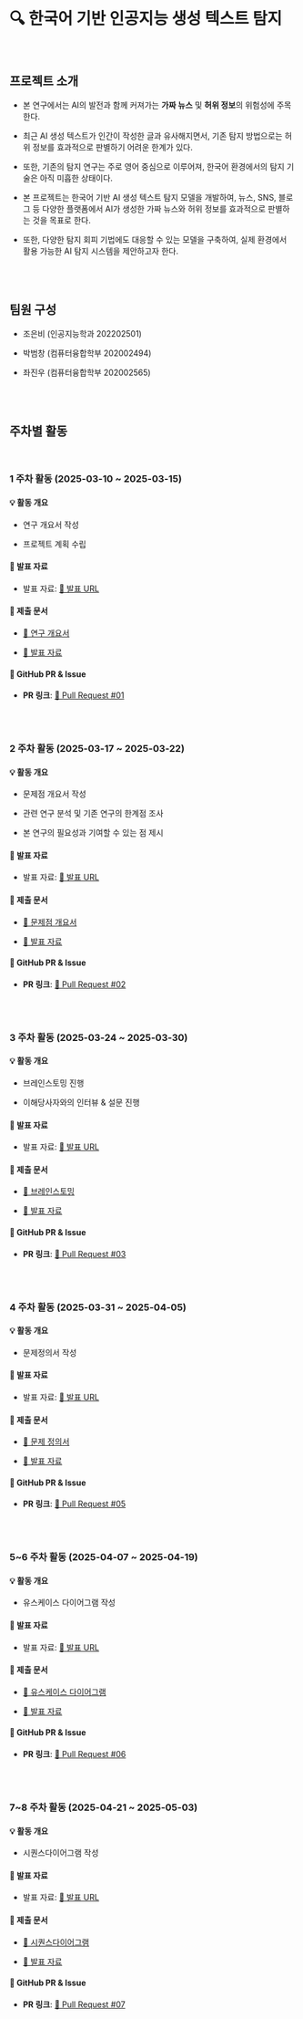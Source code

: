 # 🔍 한국어 기반 인공지능 생성 텍스트 탐지

<br>

## 프로젝트 소개

- 본 연구에서는 AI의 발전과 함께 커져가는 **가짜 뉴스** 및 **허위 정보**의 위험성에 주목한다.

- 최근 AI 생성 텍스트가 인간이 작성한 글과 유사해지면서, 기존 탐지 방법으로는 허위 정보를 효과적으로 판별하기 어려운 한계가 있다.

- 또한, 기존의 탐지 연구는 주로 영어 중심으로 이루어져, 한국어 환경에서의 탐지 기술은 아직 미흡한 상태이다.

- 본 프로젝트는 한국어 기반 AI 생성 텍스트 탐지 모델을 개발하여, 뉴스, SNS, 블로그 등 다양한 플랫폼에서 AI가 생성한 가짜 뉴스와 허위 정보를 효과적으로 판별하는 것을 목표로 한다.

- 또한, 다양한 탐지 회피 기법에도 대응할 수 있는 모델을 구축하여, 실제 환경에서 활용 가능한 AI 탐지 시스템을 제안하고자 한다.

<br><br>

## 팀원 구성

- 조은비 (인공지능학과 202202501)

- 박범창 (컴퓨터융합학부 202002494)

- 좌진우 (컴퓨터융합학부 202002565)

<br><br>

## 주차별 활동

<br>

### 1 주차 활동 (2025-03-10 ~ 2025-03-15)

#### 💡 활동 개요

- 연구 개요서 작성

- 프로젝트 계획 수립

#### 🎤 발표 자료

- 발표 자료: [🔗 발표 URL](https://www.youtube.com/watch?v=gh8VPcUw254)

#### 📑 제출 문서

- [📄 연구 개요서](https://github.com/K-AI-Detect/K-AI-Detect/blob/main/docs/%EC%97%B0%EA%B5%AC%EA%B0%9C%EC%9A%94%EC%84%9C.docx)

- [📢 발표 자료](https://github.com/K-AI-Detect/K-AI-Detect/blob/main/docs/%EC%A2%85%ED%95%A9%EC%84%A4%EA%B3%84_1%EC%A3%BC%EC%B0%A8_%EB%B0%9C%ED%91%9C%EC%9E%90%EB%A3%8C.pdf)

#### 🔗 GitHub PR & Issue

- **PR 링크**: [🔗 Pull Request #01](https://github.com/K-AI-Detect/K-AI-Detect/pull/1)

<br><br>

### 2 주차 활동 (2025-03-17 ~ 2025-03-22)

#### 💡 활동 개요

- 문제점 개요서 작성

- 관련 연구 분석 및 기존 연구의 한계점 조사

- 본 연구의 필요성과 기여할 수 있는 점 제시

#### 🎤 발표 자료

- 발표 자료: [🔗 발표 URL](https://www.youtube.com/watch?v=8DZ7uPcn4BM)

#### 📑 제출 문서

- [📄 문제점 개요서](https://github.com/K-AI-Detect/K-AI-Detect/blob/main/docs/17%EC%A1%B0-2%EC%A3%BC%EC%B0%A8-%EB%AC%B8%EC%A0%9C%EC%A0%90%EA%B0%9C%EC%9A%94%EC%84%9C.pdf)

- [📢 발표 자료](https://github.com/K-AI-Detect/K-AI-Detect/blob/main/docs/17%EC%A1%B0_2%EC%A3%BC%EC%B0%A8-%EB%B0%9C%ED%91%9C%EC%9E%90%EB%A3%8C_%EC%B5%9C%EC%A2%85.pdf)

#### 🔗 GitHub PR & Issue

- **PR 링크**: [🔗 Pull Request #02](https://github.com/K-AI-Detect/K-AI-Detect/pull/2)

<br><br>

### 3 주차 활동 (2025-03-24 ~ 2025-03-30)

#### 💡 활동 개요

- 브레인스토밍 진행

- 이해당사자와의 인터뷰 & 설문 진행

#### 🎤 발표 자료

- 발표 자료: [🔗 발표 URL](https://www.youtube.com/watch?v=n-7cN54Da70)

#### 📑 제출 문서

- [📄 브레인스토밍](https://github.com/K-AI-Detect/K-AI-Detect/blob/main/docs/week_03/17%EC%A1%B0-3%EC%A3%BC%EC%B0%A8-%EB%B8%8C%EB%A0%88%EC%9D%B8%EC%8A%A4%ED%86%A0%EB%B0%8D.pdf)

- [📢 발표 자료](https://github.com/K-AI-Detect/K-AI-Detect/blob/main/docs/week_03/17%EC%A1%B0_3%EC%A3%BC%EC%B0%A8-%EB%B0%9C%ED%91%9C%EC%9E%90%EB%A3%8C.pdf)

#### 🔗 GitHub PR & Issue

- **PR 링크**: [🔗 Pull Request #03](https://github.com/K-AI-Detect/K-AI-Detect/pull/3)

<br><br>

### 4 주차 활동 (2025-03-31 ~ 2025-04-05)

#### 💡 활동 개요

- 문제정의서 작성

#### 🎤 발표 자료

- 발표 자료: [🔗 발표 URL](https://youtu.be/6aP1Gv10gi4)

#### 📑 제출 문서

- [📄 문제 정의서](https://github.com/K-AI-Detect/K-AI-Detect/blob/main/docs/week_04/17%EC%A1%B0-4%EC%A3%BC%EC%B0%A8-%EB%AC%B8%EC%A0%9C%EC%A0%95%EC%9D%98%EC%84%9C.pdf)

- [📢 발표 자료](https://github.com/K-AI-Detect/K-AI-Detect/blob/main/docs/week_04/17%EC%A1%B0_4%EC%A3%BC%EC%B0%A8_%EB%B0%9C%ED%91%9C%EC%9E%90%EB%A3%8C.pdf)

#### 🔗 GitHub PR & Issue

- **PR 링크**: [🔗 Pull Request #05](https://github.com/K-AI-Detect/K-AI-Detect/pull/5)

<br><br>

### 5~6 주차 활동 (2025-04-07 ~ 2025-04-19)

#### 💡 활동 개요

- 유스케이스 다이어그램 작성

#### 🎤 발표 자료

- 발표 자료: [🔗 발표 URL](https://www.youtube.com/watch?v=KsJ9CyeXbUs)

#### 📑 제출 문서

- [📄 유스케이스 다이어그램](https://github.com/K-AI-Detect/K-AI-Detect/blob/main/docs/week_05-06/17%EC%A1%B0-5%EC%A3%BC%EC%B0%A8-%EC%9C%A0%EC%8A%A4%EC%BC%80%EC%9D%B4%EC%8A%A4%EB%8B%A4%EC%9D%B4%EC%96%B4%EA%B7%B8%EB%9E%A8.pdf)

- [📢 발표 자료](https://github.com/K-AI-Detect/K-AI-Detect/blob/main/docs/week_05-06/17%EC%A1%B0_5%EC%A3%BC%EC%B0%A8_%ED%95%9C%EA%B5%AD%EC%96%B4_%EA%B8%B0%EB%B0%98_%EC%9D%B8%EA%B3%B5%EC%A7%80%EB%8A%A5_%EC%83%9D%EC%84%B1_%ED%85%8D%EC%8A%A4%ED%8A%B8_%ED%83%90%EC%A7%80_%EB%B0%9C%ED%91%9C%EC%9E%90%EB%A3%8C.pdf)

#### 🔗 GitHub PR & Issue

- **PR 링크**: [🔗 Pull Request #06](https://github.com/K-AI-Detect/K-AI-Detect/pull/6)

<br><br>

### 7~8 주차 활동 (2025-04-21 ~ 2025-05-03)

#### 💡 활동 개요

- 시퀀스다이어그램 작성

#### 🎤 발표 자료

- 발표 자료: [🔗 발표 URL](https://www.youtube.com/watch?v=P5hbCmkHvFM)

#### 📑 제출 문서

- [📄 시퀀스다이어그램](https://github.com/K-AI-Detect/K-AI-Detect/blob/week07_08-branch/docs/week_07_08/17%EC%A1%B0-7%2C8%EC%A3%BC%EC%B0%A8-%EC%8B%9C%ED%80%80%EC%8A%A4%EB%8B%A4%EC%9D%B4%EC%96%B4%EA%B7%B8%EB%9E%A8.pdf)

- [📢 발표 자료](https://github.com/K-AI-Detect/K-AI-Detect/blob/week07_08-branch/docs/week_07_08/17%EC%A1%B0_8%EC%A3%BC%EC%B0%A8_%ED%95%9C%EA%B5%AD%EC%96%B4-%EA%B8%B0%EB%B0%98-%EC%9D%B8%EA%B3%B5%EC%A7%80%EB%8A%A5-%EC%83%9D%EC%84%B1-%ED%85%8D%EC%8A%A4%ED%8A%B8-%ED%83%90%EC%A7%80_%EC%8B%9C%ED%80%80%EC%8A%A4%EB%8B%A4%EC%9D%B4%EC%96%B4%EA%B7%B8%EB%9E%A8.pdf)

#### 🔗 GitHub PR & Issue

- **PR 링크**: [🔗 Pull Request #07](https://github.com/K-AI-Detect/K-AI-Detect/pull/7)

<br><br>